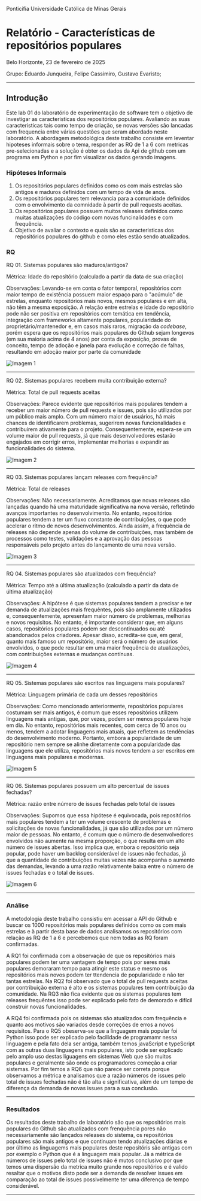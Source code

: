 Ponticífia Universidade Católica de Minas Gerais

# **Relatório - Características de repositórios populares**


Belo Horizonte, 23 de fevereiro de 2025

Grupo: Eduardo Junqueira, Felipe Cassimiro, Gustavo Evaristo;

---
## Introdução

Este lab 01 do laboratório de experimentação de software tem o objetivo de investigar as caracteristicas dos repositórios populares. Avaliando as suas caracteristicas tais como tempo de criação, se novas versões são lancadas com frequencia entre várias questões que seram abordado neste laboratório. A abordagem metodológica deste trabalho consiste em leventar hipoteses informais sobre o tema, responder as RQ de 1 a 6 com metricas pre-selecionadas e a solução é  obter os dados da Api de github com um programa em Python e por fim visualizar os  dados  gerando imagens.

### Hipóteses Informais

1. Os repositórios populares definidos como os com mais estrelas são antigos e maduros definidos com um tempo de vida de anos.
2. Os repositórios populares tem relevancia para a comunidade definidos com o envolvimento da comnidade à partir de pull requests aceitas. 
3. Os repositórios populares possuem muitos releases definidos como muitas atualizações do código com novas funcinalidades e com frequência.
4. Objetivo de avaliar o contexto e quais são as caracteristicas dos repositórios populares do github e como eles estão sendo atualizados.

### RQ

RQ 01. Sistemas populares são maduros/antigos?

Métrica: Idade do repositório (calculado a partir da data de sua criação)

Observações:
Levando-se em conta o fator temporal, repositórios com maior tempo de existência possuem maior espaço para o "acúmulo" de estrelas, enquanto repositórios mais novos, mesmos populares e em alta, não têm a mesma exposição. A relação entre estrelas e idade do repositório pode não ser positiva em repositórios com temática em tendência, integração com frameworks altamente populares, popularidade do proprietário/mantenedor e, em casos mais raros, migração da *codebase*,  porém espera que os repositórios mais populares do Github sejam longevos (em sua maioria acima de 4 anos) por conta da exposição, provas de conceito, tempo de adoção e janela para evolução e correção de falhas, resultando em adoção maior por parte da comunidade  

![Imagem 1](visualizacao_rq01.png) 

---

RQ 02. Sistemas populares recebem muita contribuição externa?

Métrica: Total de pull requests aceitas

Observações:
Parece evidente que repositórios mais populares tendem a receber um maior número de pull requests e issues, pois são utilizados por um público mais amplo. Com um número maior de usuários, há mais chances de identificarem problemas, sugerirem novas funcionalidades e contribuírem ativamente para o projeto. Consequentemente, espera-se um volume maior de pull requests, já que mais desenvolvedores estarão engajados em corrigir erros, implementar melhorias e expandir as funcionalidades do sistema.

![Imagem 2](visualizacao_rq02.png) 

---

RQ 03. Sistemas populares lançam releases com frequência?

Métrica: Total de releases

Observações:
Não necessariamente. Acreditamos que novas releases são lançadas quando há uma maturidade significativa na nova versão, refletindo avanços importantes no desenvolvimento. No entanto, repositórios populares tendem a ter um fluxo constante de contribuições, o que pode acelerar o ritmo de novos desenvolvimentos. Ainda assim, a frequência de releases não depende apenas do volume de contribuições, mas também de processos como testes, validações e a aprovação das pessoas responsáveis pelo projeto antes do lançamento de uma nova versão.

![Imagem 3](visualizacao_rq03.png) 

---

RQ 04. Sistemas populares são atualizados com frequência?

Métrica: Tempo até a última atualização (calculado a partir da data de última
atualização)

Observações:
A hipótese é que sistemas populares tendem a precisar e ter demanda de atualizações mais frequêntes, pois são amplamente utilizados e, consequentemente, apresentam maior número de problemas, melhorias e novos requisitos. No entanto, é importante considerar que, em alguns casos, repositórios populares podem ser descontinuados ou até abandonados pelos criadores. Apesar disso, acredita-se que, em geral, quanto mais famoso um repositório, maior será o número de usuários envolvidos, o que pode resultar em uma maior frequência de atualizações, com contribuições externas e mudanças contínuas.

![Imagem 4](visualizacao_rq04.png) 

---

RQ 05. Sistemas populares são escritos nas linguagens mais populares?

Métrica: Linguagem primária de cada um desses repositórios

Observações:
Como mencionado anteriormente, repositórios populares costumam ser mais antigos, é comum que esses repositórios utilizem linguagens mais antigas, que, por vezes, podem ser menos populares hoje em dia. No entanto, repositórios mais recentes, com cerca de 10 anos ou menos, tendem a adotar linguagens mais atuais, que refletem as tendências do desenvolvimento moderno. Portanto, embora a popularidade de um repositório nem sempre se alinhe diretamente com a popularidade das linguagens que ele utiliza, repositórios mais novos tendem a ser escritos em linguagens mais populares e modernas.

![Imagem 5](visualizacao_rq05.png) 

---

RQ 06. Sistemas populares possuem um alto percentual de issues fechadas?

Métrica: razão entre número de issues fechadas pelo total de issues

Observações:
Supomos que essa hipótese é equivocada, pois repositórios mais populares tendem a ter um volume crescente de problemas e solicitações de novas funcionalidades, já que são utilizados por um número maior de pessoas. No entanto, é comum que o número de desenvolvedores envolvidos não aumente na mesma proporção, o que resulta em um alto número de issues abertas. Isso implica que, embora o repositório seja popular, pode haver um backlog considerável de issues não fechadas, já que a quantidade de contribuições muitas vezes não acompanha o aumento das demandas, levando a uma razão relativamente baixa entre o número de issues fechadas e o total de issues.

![Imagem 6](visualizacao_rq06.png) 

---

### Análise

A metodologia deste trabalho consistiu em acessar a API do Github e buscar os 1000 repositórios mais populares definidos como os com mais estrelas e à partir desta base de dados analisamos os repositórios com relação as RQ de 1 a 6 e percebemos que nem todas as RQ foram confirmadas. 

A RQ1 foi confirmada com a observação de que os repositórios mais populares podem ter uma vantagem de tempo pois por seres mais populares demoraram tempo para atingir este status e mesmo os repositórios mais novos podem ter ttendencia de popularidade e não ter tantas estrelas. Na RQ2 foi observado que o total de pull requests aceitas por contribuição externa é alto e os sistemas populares tem contribuição da comunidade. Na RQ3 não fica evidente que os sistemas populares tem releases frequêntes isso pode ser explicado pelo fato de demorado e difícil construir novas funcionalidades.

A RQ4 foi confirmada pois os sistemas são atualizados com frequência e quanto aos motivos são variados desde correções de erros a novos requisitos. Para o RQ5 obeserva-se que a linguagem mais popular foi Python isso pode ser explicado pelo facilidade de programamr nessa linguagem e pela fato dela ser antiga, também temos javaScript e typeScript com as outras duas linguagens mais populares, isto pode ser explicado pelo amplo uso destas liguagens em sistemas Web que são muitos populares e geralmente são onde os programadores começão a criar sistemas. Por fim temos a RQ6 que não parece ser correta porque observamos a métrica e analisamos que  a razão números de issues pelo total de issues fechadas não é tão alta e significativa, além de um tempo de diferença da demanda de novas issues para a sua conclusão.

---

### Resultados

Os resultados deste trabalho de laboratório são que os repositórios mais populares do Github são atualizados com frenquência pores não necessariamente são lançados releases do sistema, os repositórios populares são mais antigos e que continuam tendo atualizações diárias e por último as linguagems mais populares deste repositóris são antigas com por exemplo o Python que é a linguagem mais popular. Já a métrica  de números de issues pelo total de issues não é mutos conclusivo por que temos uma dispersão da metrica muito grande nos repositórios e é valido resaltar que o motivos disto pode ser a demanda de resolver issues em comparação ao total de issues possivelmente ter uma diferença de tempo considerável. 

---
